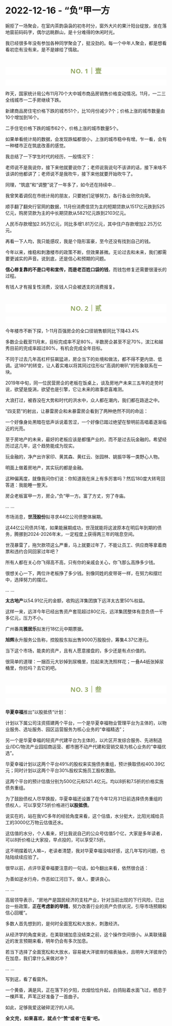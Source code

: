 # 2022-12-16 - “负”甲一方

<p style="visibility: visible;">婉拒了一场聚会，在室内茶韵袅袅的初冬时分，窗外大片的果汁阳台绽放，坐在落地窗前码码字，偶尔远眺群山，是十分难得的休闲时光。</p><p style="visibility: visible;">我已经很多年没有参加各种同学聚会了，挺没劲的。每一个中年人聚会，都是想看看初恋有没有来，是不是嫁给了情敌。<br style="visibility: visible;"></p><p style="visibility: visible;"><br style="visibility: visible;"></p><p style="outline: 0px;max-width: 100%;color: rgb(34, 34, 34);letter-spacing: 0.544px;white-space: normal;font-family: -apple-system-font, system-ui, &quot;Helvetica Neue&quot;, &quot;PingFang SC&quot;, &quot;Hiragino Sans GB&quot;, &quot;Microsoft YaHei UI&quot;, &quot;Microsoft YaHei&quot;, Arial, sans-serif;background-color: rgb(255, 255, 255);text-align: center;visibility: visible;box-sizing: border-box !important;overflow-wrap: break-word !important;"><span style="outline: 0px;max-width: 100%;font-weight: bold;line-height: 25px;color: rgb(149, 169, 103);font-size: 20px;visibility: visible;box-sizing: border-box !important;overflow-wrap: break-word !important;">NO. 1｜壹</span></p><p style="outline: 0px;max-width: 100%;color: rgb(34, 34, 34);letter-spacing: 0.544px;white-space: normal;font-family: -apple-system-font, system-ui, &quot;Helvetica Neue&quot;, &quot;PingFang SC&quot;, &quot;Hiragino Sans GB&quot;, &quot;Microsoft YaHei UI&quot;, &quot;Microsoft YaHei&quot;, Arial, sans-serif;background-color: rgb(255, 255, 255);text-align: center;visibility: visible;box-sizing: border-box !important;overflow-wrap: break-word !important;"><br style="outline: 0px;max-width: 100%;visibility: visible;box-sizing: border-box !important;overflow-wrap: break-word !important;"></p><p style="visibility: visible;">昨天，国家统计局公布11月70个大中城市商品房销售价格变动情况。11月，一二三全线城市一二手房继续下跌。</p><p style="visibility: visible;">新建商品房住宅价格下跌的城市51个，比10月份减少7个；价格上涨的城市数量由10个增加到16个。</p><p style="visibility: visible;">二手住宅价格下跌的城市62个，价格上涨的城市数量5个。</p><p style="visibility: visible;">如果单看统计局的数据，会发现跌幅都很小，上涨的城市稳中有增。乍一看，会有一种楼市正在筑底改善的感觉。<br style="visibility: visible;"></p><p style="visibility: visible;">我总结了一下学生时代的经历，一般情况下：</p><p style="visibility: visible;">老师说不是我说你，接下来他就要说你了；老师说我说句不该讲的话，接下来啥不该讲的他都讲了；老师说不是我吹牛，接下来他就要开始吹牛了。<br style="visibility: visible;"></p><p style="visibility: visible;">同理，“筑底”和“调整”说了一年多了，如今还在持续中...<br style="visibility: visible;"></p><p style="visibility: visible;">我曾笑着调侃在市统计局的朋友，只要她们足够努力，各行各业欣欣向荣。<br style="visibility: visible;"></p><p style="visibility: visible;">顺手翻了翻央行官网的数据，11月份消费信贷为主的短期贷款从1517亿元跌到525亿元，购房贷款为主的中长期贷款从5821亿元跌到2103亿元。<br style="visibility: visible;"></p><p style="visibility: visible;">人民币存款增加2.95万亿元，同比多增1.81万亿元，其中住户存款增加2.25万亿元。</p><p style="visibility: visible;">再看一下人均，我只能感叹，我是个隐形富豪，至今还没有找到自己的钱。</p><p style="visibility: visible;">今年以来，维稳和刺激楼市的政策不断，但效果甚微。无论过去和未来，我们都需要更诚实的声音。说到底，还是信心和预期的问题。<br style="visibility: visible;"></p><p style="visibility: visible;"><strong style="visibility: visible;">信心修复靠的不是口号和宣传，而是老百姓口袋的钱</strong>，而钱包修复还需要很漫长的过程。</p><p>有钱人才有报复性消费，没钱人只会被透支的消费报复。</p><p><br></p><p style="outline: 0px;max-width: 100%;color: rgb(34, 34, 34);letter-spacing: 0.544px;white-space: normal;font-family: -apple-system-font, system-ui, &quot;Helvetica Neue&quot;, &quot;PingFang SC&quot;, &quot;Hiragino Sans GB&quot;, &quot;Microsoft YaHei UI&quot;, &quot;Microsoft YaHei&quot;, Arial, sans-serif;background-color: rgb(255, 255, 255);text-align: center;visibility: visible;box-sizing: border-box !important;overflow-wrap: break-word !important;"><span style="outline: 0px;max-width: 100%;font-weight: bold;line-height: 25px;color: rgb(149, 169, 103);font-size: 20px;visibility: visible;box-sizing: border-box !important;overflow-wrap: break-word !important;">NO. 2｜贰</span></p><p style="outline: 0px;max-width: 100%;color: rgb(34, 34, 34);letter-spacing: 0.544px;white-space: normal;font-family: -apple-system-font, system-ui, &quot;Helvetica Neue&quot;, &quot;PingFang SC&quot;, &quot;Hiragino Sans GB&quot;, &quot;Microsoft YaHei UI&quot;, &quot;Microsoft YaHei&quot;, Arial, sans-serif;background-color: rgb(255, 255, 255);text-align: center;visibility: visible;box-sizing: border-box !important;overflow-wrap: break-word !important;"><br style="outline: 0px;max-width: 100%;visibility: visible;box-sizing: border-box !important;overflow-wrap: break-word !important;"></p><p>今年楼市不断下探，1-11月百强房企的全口径销售额同比下降43.4%<br></p><p>多数企业截至11月末，目标完成率不足80%，半数房企甚至不足70%，滨江和越秀目前的完成率超过80%，有机会完成全年目标。<br></p><p>不同于过去几年高杠杆狂飙猛进，房企当下的处境和做法，都不得不更内敛、低调。这180°的转变，让人着实难以将其同过往形似“高调的喇叭”的形象联系在一块。</p><p>2019年中旬，同一位民营房企的老板在饭桌上，谈及房地产未来三五年的走势时说，欲望是旋涡，欲望也是引擎，它让未来的故事悲喜难测。</p><p>大浪打过，被吞没在大势和时代的洪水中，众人都在潮内，我们都在路途之中。</p><p>“四支箭”的射出，让暴雷房企和未暴雷房企看到了两种绝然不同的命运：</p><p>一个好像身处黑暗在低声诉说着苦涩，一个好像已踏过绝望在黎明前高唱着逐渐临近的光亮。<br></p><p>至于房地产的未来，最好的老板应该是都懂产业的，而不是过去玩金融的。希望经历过这几年，这个趋势能成为现实。</p><p>玩金融的，净产出许家印、黄其森、黄红云、张园林、姚振华等一类野心人物。</p><p>明面上做着房地产，其实玩的都是金融。</p><p>这种偏离度，就像我问你们说：你知道我在床上有多厉害吗？然后180度大转弯回答道：我能睡一整天。</p><p>房企老板富甲一方，房企，”负“甲一方。富了方丈，穷了寺庙。<br></p><p>... ...<br></p><p>市场消息，<strong>世茂股份</strong>拟寻求44亿公司债整体展期。</p><p>这44亿公司债共5笔，如果能展期成功，世茂就能将这波原本在明后年到期的债务，腾挪到2024-2026年末，一定程度上获得两三年的喘息空间。</p><p>世茂暴雷了，拖欠款项这么严重，马上就要过年了，不能让员工、供应商等拿着商票和违约合同回家过年吧？</p><p>所有人都在关心你飞得高不高，只有你的亲戚会关心，你飞那么高挣多少钱。</p><p>很想关心一下，两位许老板挣了多少钱。别像同姓的皮带哥一样，在努力和摆烂中，选择努力的摆烂。</p><p>... ...<br></p><p style="white-space: normal;"><strong>太古地产</strong>以54.91亿元的金额，收购远洋集团旗下远洋太古里50%权益。<br></p><p style="white-space: normal;">这样一来，远洋今年已经出售资产套现超过80亿元，远洋集团整体有息负债一千多亿元，压力不小。</p><p style="white-space: normal;">广州番禺<strong>雅居乐</strong>拟发行18亿元中期票据。<br></p><p style="white-space: normal;"><strong>旭辉</strong>永升服务公告称，控股股东拟出售9000万股股份，筹集4.37亿港元。<br></p><p style="white-space: normal;">当下这个市场，能卖的资产，且有人愿意接盘的，多少还是有点价值的。</p><p style="white-space: normal;">很简单的道理：一捆百元大钞掉到尿桶里，捡起来洗洗照样花；一叠A4纸张掉尿桶里，你捡吗？去它的吧。</p><p><br></p><p style="outline: 0px;max-width: 100%;color: rgb(34, 34, 34);letter-spacing: 0.544px;white-space: normal;font-family: -apple-system-font, system-ui, &quot;Helvetica Neue&quot;, &quot;PingFang SC&quot;, &quot;Hiragino Sans GB&quot;, &quot;Microsoft YaHei UI&quot;, &quot;Microsoft YaHei&quot;, Arial, sans-serif;background-color: rgb(255, 255, 255);text-align: center;visibility: visible;box-sizing: border-box !important;overflow-wrap: break-word !important;"><span style="outline: 0px;max-width: 100%;font-weight: bold;line-height: 25px;color: rgb(149, 169, 103);font-size: 20px;visibility: visible;box-sizing: border-box !important;overflow-wrap: break-word !important;">NO. 3｜叁</span></p><p style="outline: 0px;max-width: 100%;color: rgb(34, 34, 34);letter-spacing: 0.544px;white-space: normal;font-family: -apple-system-font, system-ui, &quot;Helvetica Neue&quot;, &quot;PingFang SC&quot;, &quot;Hiragino Sans GB&quot;, &quot;Microsoft YaHei UI&quot;, &quot;Microsoft YaHei&quot;, Arial, sans-serif;background-color: rgb(255, 255, 255);text-align: center;visibility: visible;box-sizing: border-box !important;overflow-wrap: break-word !important;"><br></p><p><strong>华夏幸福</strong>推出”以股抵债“计划：</p><p>计划以下属公司注资搭建两个平台，一个是华夏幸福物业管理平台为主体的，以物业服务、选址服务、园区运营服务为核心业务的“幸福精选”；</p><p>另一个是华夏幸福的轻资产代建平台为主体的，以片区开发综合服务、先进制造业/IDC/物流产业园招商运营、都市圈不动产代建和营销交易为核心业务的“幸福优选”。</p><p>华夏幸福计划以这两个平台49%的股权来实施债务重组，预计换取债权400.39亿元；同时计划以这两个平台30%股权实施员工股权激励。</p><p>这两个平台的预计估值分别为500亿元和521.4亿元。均以8折和7.5折的价格实施债务重组。<br></p><p>为了鼓励债权人尽早换股，华夏幸福还设置了在今年12月31日前选择债务重组的债权人，可以享受7.5折价格进行<strong>以股抵债</strong>。</p><p>说实在的，站在我VC多年的经验角度来看，这个估值，水分挺大，比阳光城给员工的3000亿万物云估值还水。</p><p>这估值的水分，个人看来，好比我说自己的公众号估值5个亿，大家是多年读者，可以8折价格让大家投，早点投的，可以享受7.5折。<br></p><p>这不明摆着坑人嘛~，老读者清楚，我对华夏幸福没啥好感，这几年写的问题，也陆陆续续应验了。</p><p>很早以前，点评华夏幸福要注意的一句话，如今翻出来看，依然很合适：</p><p>为善如逆水行舟，作恶如江河日下。做人，要讲良心。</p><p>... ...</p><p>高层领导表示，“房地产是国民经济的支柱产业，针对当前出现的下行风险，已出台一些政策，<strong>正在考虑新的举措</strong>，努力改善行业的资产负债状况，引导市场预期和信心回暖”。</p><p>多数人首先想到的，是何时全面宽松和大放水，刺激经济。</p><p>从经济学的角度来说，在美联储加息没结束之前，这个操作空间很小。从美联储最近的发言预期来看，明年仍会有多次加息。</p><p>若当下选择了全面宽松和大放水，容易被大洋彼岸的缩表抽水，且明年大洋彼岸仍在加息，我们拿什么来做对冲？</p><p>... ...<br></p><p>写到这，看了看窗外。</p><p>一个黄昏，满是风，正在落下的夕阳，炊烟恰恰升起，白鸽贴着水面飞过，栖息于一棵芦苇，芦苇正好准备了一首曲子。</p><p>如此，足够我爱这破碎泥泞的人间。</p><p style="margin-bottom: 0px;"><strong style="outline: 0px;max-width: 100%;color: rgb(34, 34, 34);font-family: system-ui, -apple-system, BlinkMacSystemFont, &quot;Helvetica Neue&quot;, &quot;PingFang SC&quot;, &quot;Hiragino Sans GB&quot;, &quot;Microsoft YaHei UI&quot;, &quot;Microsoft YaHei&quot;, Arial, sans-serif;letter-spacing: 0.544px;white-space: normal;background-color: rgb(255, 255, 255);font-size: 16px;box-sizing: border-box !important;overflow-wrap: break-word !important;"><span style="outline: 0px;max-width: 100%;font-size: 14px;box-sizing: border-box !important;overflow-wrap: break-word !important;">全文完，如果喜欢，就点个“赞”或者“在看”吧。</span></strong></p><p style="display: none;"><mp-style-type data-value="3"></mp-style-type></p>